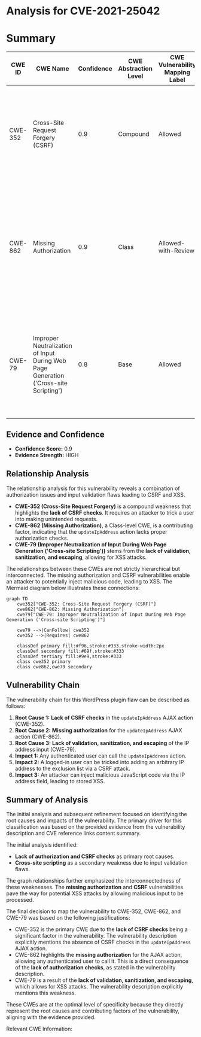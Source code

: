 # Analysis for CVE-2021-25042

# Summary
| CWE ID | CWE Name | Confidence | CWE Abstraction Level | CWE Vulnerability Mapping Label | CWE-Vulnerability Mapping Notes |
|---|---|---|---|---|---|
| CWE-352 | Cross-Site Request Forgery (CSRF) | 0.9 | Compound | Allowed | Primary CWE. The `updateIpAddress` AJAX action lacks CSRF checks, allowing an attacker to induce a logged-in user to perform actions against their will. |
| CWE-862 | Missing Authorization | 0.9 | Class | Allowed-with-Review | Secondary CWE. The `updateIpAddress` AJAX action lacks authorization checks, allowing any authenticated user to call it. While a Class, it directly reflects the **lack of authorization**, which is a core aspect of this vulnerability. |
| CWE-79 | Improper Neutralization of Input During Web Page Generation ('Cross-site Scripting') | 0.8 | Base | Allowed | Secondary CWE. Due to the **lack of validation, sanitisation and escaping**, users could set a malicious value and perform Cross-Site Scripting attacks against logged in admin. |

## Evidence and Confidence

*   **Confidence Score:** 0.9
*   **Evidence Strength:** HIGH

## Relationship Analysis
The relationship analysis for this vulnerability reveals a combination of authorization issues and input validation flaws leading to CSRF and XSS.

*   **CWE-352 (Cross-Site Request Forgery)** is a compound weakness that highlights the **lack of CSRF checks**. It requires an attacker to trick a user into making unintended requests.
*   **CWE-862 (Missing Authorization)**, a Class-level CWE, is a contributing factor, indicating that the `updateIpAddress` action lacks proper authorization checks.
*   **CWE-79 (Improper Neutralization of Input During Web Page Generation ('Cross-site Scripting'))** stems from the **lack of validation, sanitization, and escaping**, allowing for XSS attacks.

The relationships between these CWEs are not strictly hierarchical but interconnected. The missing authorization and CSRF vulnerabilities enable an attacker to potentially inject malicious code, leading to XSS. The Mermaid diagram below illustrates these connections:

```mermaid
graph TD
    cwe352["CWE-352: Cross-Site Request Forgery (CSRF)"]
    cwe862["CWE-862: Missing Authorization"]
    cwe79["CWE-79: Improper Neutralization of Input During Web Page Generation ('Cross-site Scripting')"]
    
    cwe79 -->|CanFollow| cwe352
    cwe352 -->|Requires| cwe862
    
    classDef primary fill:#f96,stroke:#333,stroke-width:2px
    classDef secondary fill:#69f,stroke:#333
    classDef tertiary fill:#9e9,stroke:#333
    class cwe352 primary
    class cwe862,cwe79 secondary
```

## Vulnerability Chain
The vulnerability chain for this WordPress plugin flaw can be described as follows:

1.  **Root Cause 1:** **Lack of CSRF checks** in the `updateIpAddress` AJAX action (CWE-352).
2.  **Root Cause 2:** **Missing authorization** for the `updateIpAddress` AJAX action (CWE-862).
3.  **Root Cause 3:** **Lack of validation, sanitization, and escaping** of the IP address input (CWE-79).
4.  **Impact 1:** Any authenticated user can call the `updateIpAddress` action.
5.  **Impact 2:** A logged-in user can be tricked into adding an arbitrary IP address to the exclusion list via a CSRF attack.
6.  **Impact 3:** An attacker can inject malicious JavaScript code via the IP address field, leading to stored XSS.

## Summary of Analysis
The initial analysis and subsequent refinement focused on identifying the root causes and impacts of the vulnerability. The primary driver for this classification was based on the provided evidence from the vulnerability description and CVE reference links content summary.

The initial analysis identified:

*   **Lack of authorization and CSRF checks** as primary root causes.
*   **Cross-site scripting** as a secondary weakness due to input validation flaws.

The graph relationships further emphasized the interconnectedness of these weaknesses. The **missing authorization** and **CSRF** vulnerabilities pave the way for potential XSS attacks by allowing malicious input to be processed.

The final decision to map the vulnerability to CWE-352, CWE-862, and CWE-79 was based on the following justifications:

*   CWE-352 is the primary CWE due to the **lack of CSRF checks** being a significant factor in the vulnerability. The vulnerability description explicitly mentions the absence of CSRF checks in the `updateIpAddress` AJAX action.
*   CWE-862 highlights the **missing authorization** for the AJAX action, allowing any authenticated user to call it. This is a direct consequence of the **lack of authorization checks**, as stated in the vulnerability description.
*   CWE-79 is a result of the **lack of validation, sanitization, and escaping**, which allows for XSS attacks. The vulnerability description explicitly mentions this weakness.

These CWEs are at the optimal level of specificity because they directly represent the root causes and contributing factors of the vulnerability, aligning with the evidence provided.

Relevant CWE Information: